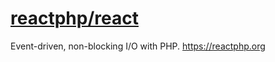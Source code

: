 # [reactphp/react](https://github.com/reactphp/react)

Event-driven, non-blocking I/O with PHP. https://reactphp.org
